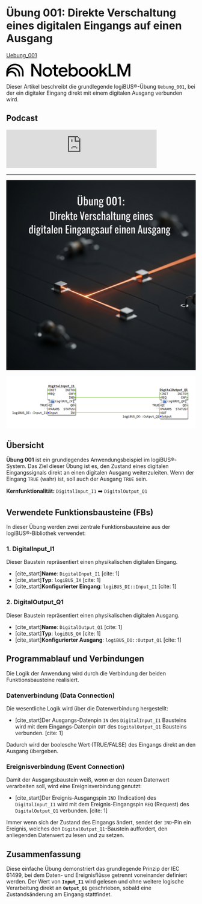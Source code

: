 # Übung 001: Direkte Verschaltung eines digitalen Eingangs auf einen Ausgang

[Uebung_001](https://docs.ms-muc-docs.de/projects/visual-programming-languages-docs/de/latest/training1/Ventilsteuerung/4diacIDE-workspace/test/FBs/Uebungen/Uebung_001.html)

[![NotebookLM](media/NotebookLM_logo.png)](https://notebooklm.google.com/notebook/a6872e59-1dfc-4132-a118-aff1bc7bc944)

Dieser Artikel beschreibt die grundlegende logiBUS®-Übung `Uebung_001`, bei der ein digitaler Eingang direkt mit einem digitalen Ausgang verbunden wird.


## Podcast
<iframe src="https://creators.spotify.com/pod/profile/logibus/embed/episodes/LogiBUS--IEC-61499-Daten--und-Ereignisflsse-einfach-erklrt--Vom-Schalter-zur-intelligenten-Steuerung-e36vldb/a-ac3vadb" height="102px" width="400px" frameborder="0" scrolling="no"></iframe>

----



![](Uebung_001_Gemini.jpg)

![](Uebung_001.png)


## Übersicht

**Übung 001** ist ein grundlegendes Anwendungsbeispiel im logiBUS®-System. Das Ziel dieser Übung ist es, den Zustand eines digitalen Eingangssignals direkt an einen digitalen Ausgang weiterzuleiten. Wenn der Eingang `TRUE` (wahr) ist, soll auch der Ausgang `TRUE` sein.

**Kernfunktionalität:** `DigitalInput_I1` ➡️ `DigitalOutput_Q1`

## Verwendete Funktionsbausteine (FBs)

In dieser Übung werden zwei zentrale Funktionsbausteine aus der logiBUS®-Bibliothek verwendet:

### 1. DigitalInput_I1
Dieser Baustein repräsentiert einen physikalischen digitalen Eingang.
* [cite_start]**Name**: `DigitalInput_I1` [cite: 1]
* [cite_start]**Typ**: `logiBUS_IX` [cite: 1]
* [cite_start]**Konfigurierter Eingang**: `logiBUS_DI::Input_I1` [cite: 1]

### 2. DigitalOutput_Q1
Dieser Baustein repräsentiert einen physikalischen digitalen Ausgang.
* [cite_start]**Name**: `DigitalOutput_Q1` [cite: 1]
* [cite_start]**Typ**: `logiBUS_QX` [cite: 1]
* [cite_start]**Konfigurierter Ausgang**: `logiBUS_DO::Output_Q1` [cite: 1]

## Programmablauf und Verbindungen

Die Logik der Anwendung wird durch die Verbindung der beiden Funktionsbausteine realisiert.

### Datenverbindung (Data Connection)

Die wesentliche Logik wird über die Datenverbindung hergestellt:
* [cite_start]Der Ausgangs-Datenpin `IN` des `DigitalInput_I1` Bausteins wird mit dem Eingangs-Datenpin `OUT` des `DigitalOutput_Q1` Bausteins verbunden. [cite: 1]

Dadurch wird der boolesche Wert (TRUE/FALSE) des Eingangs direkt an den Ausgang übergeben.

### Ereignisverbindung (Event Connection)

Damit der Ausgangsbaustein weiß, *wann* er den neuen Datenwert verarbeiten soll, wird eine Ereignisverbindung genutzt:
* [cite_start]Der Ereignis-Ausgangspin `IND` (Indication) des `DigitalInput_I1` wird mit dem Ereignis-Eingangspin `REQ` (Request) des `DigitalOutput_Q1` verbunden. [cite: 1]

Immer wenn sich der Zustand des Eingangs ändert, sendet der `IND`-Pin ein Ereignis, welches den `DigitalOutput_Q1`-Baustein auffordert, den anliegenden Datenwert zu lesen und zu setzen.

## Zusammenfassung

Diese einfache Übung demonstriert das grundlegende Prinzip der IEC 61499, bei dem Daten- und Ereignisflüsse getrennt voneinander definiert werden. Der Wert von **`Input_I1`** wird gelesen und ohne weitere logische Verarbeitung direkt an **`Output_Q1`** geschrieben, sobald eine Zustandsänderung am Eingang stattfindet.


